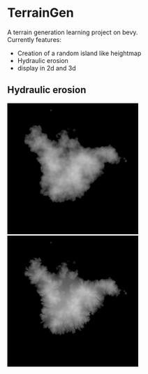 # TerrainGen
A terrain generation learning project on bevy.  
Currently features:
- Creation of a random island like heightmap
- Hydraulic erosion
- display in 2d and 3d

## Hydraulic erosion

![](https://github.com/Inspirateur/TerrainGen/blob/main/pictures/before.png) 
![](https://github.com/Inspirateur/TerrainGen/blob/main/pictures/after.png)
